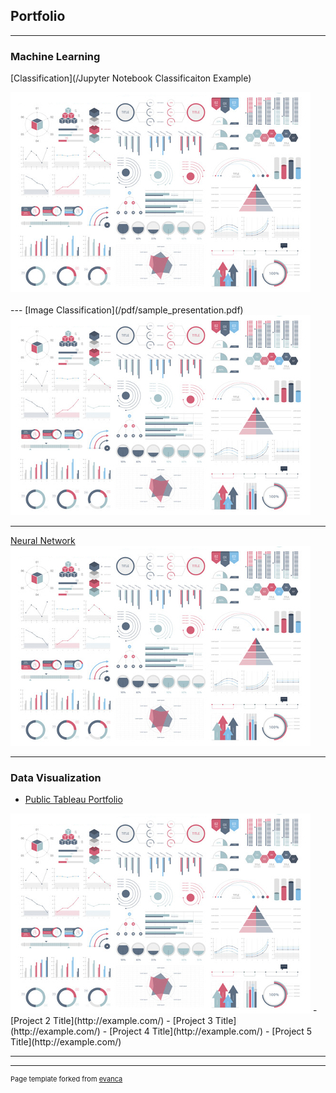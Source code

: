 ## Portfolio

---

### Machine Learning
[Classification](/Jupyter Notebook Classificaiton Example)

<img src="images/dummy_thumbnail.jpg?raw=true"/>
<br><br>
---
[Image Classification](/pdf/sample_presentation.pdf)
<img src="images/dummy_thumbnail.jpg?raw=true"/>

---
[Neural Network](http://example.com/)
<img src="images/dummy_thumbnail.jpg?raw=true"/>

---

### Data Visualization

- [Public Tableau Portfolio](https://public.tableau.com/app/profile/jordan.howard)
<img src="images/dummy_thumbnail.jpg?raw=true"/>
- [Project 2 Title](http://example.com/)
- [Project 3 Title](http://example.com/)
- [Project 4 Title](http://example.com/)
- [Project 5 Title](http://example.com/)

---




---
<p style="font-size:11px">Page template forked from <a href="https://github.com/evanca/quick-portfolio">evanca</a></p>
<!-- Remove above link if you don't want to attibute -->
